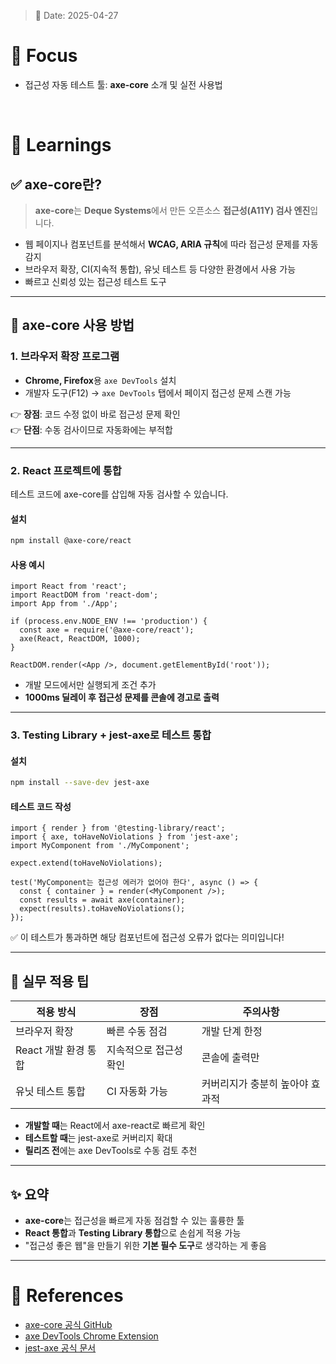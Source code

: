 > 📅 Date: 2025-04-27

# 📌 Focus
- 접근성 자동 테스트 툴: **axe-core** 소개 및 실전 사용법

<br />

# 📝 Learnings

## ✅ axe-core란?

> **axe-core**는 **Deque Systems**에서 만든 오픈소스 **접근성(A11Y) 검사 엔진**입니다.

- 웹 페이지나 컴포넌트를 분석해서 **WCAG, ARIA 규칙**에 따라 접근성 문제를 자동 감지
- 브라우저 확장, CI(지속적 통합), 유닛 테스트 등 다양한 환경에서 사용 가능
- 빠르고 신뢰성 있는 접근성 테스트 도구

---

## 🚀 axe-core 사용 방법

### 1. 브라우저 확장 프로그램

- **Chrome, Firefox**용 `axe DevTools` 설치
- 개발자 도구(F12) → `axe DevTools` 탭에서 페이지 접근성 문제 스캔 가능

👉 **장점**: 코드 수정 없이 바로 접근성 문제 확인  
👉 **단점**: 수동 검사이므로 자동화에는 부적합

---

### 2. React 프로젝트에 통합

테스트 코드에 axe-core를 삽입해 자동 검사할 수 있습니다.

#### 설치

```bash
npm install @axe-core/react
```

#### 사용 예시

```tsx
import React from 'react';
import ReactDOM from 'react-dom';
import App from './App';

if (process.env.NODE_ENV !== 'production') {
  const axe = require('@axe-core/react');
  axe(React, ReactDOM, 1000);
}

ReactDOM.render(<App />, document.getElementById('root'));
```

- 개발 모드에서만 실행되게 조건 추가
- **1000ms 딜레이 후 접근성 문제를 콘솔에 경고로 출력**

---

### 3. Testing Library + jest-axe로 테스트 통합

#### 설치

```bash
npm install --save-dev jest-axe
```

#### 테스트 코드 작성

```tsx
import { render } from '@testing-library/react';
import { axe, toHaveNoViolations } from 'jest-axe';
import MyComponent from './MyComponent';

expect.extend(toHaveNoViolations);

test('MyComponent는 접근성 에러가 없어야 한다', async () => {
  const { container } = render(<MyComponent />);
  const results = await axe(container);
  expect(results).toHaveNoViolations();
});
```

✅ 이 테스트가 통과하면 해당 컴포넌트에 접근성 오류가 없다는 의미입니다!

---

## 🧠 실무 적용 팁

| 적용 방식 | 장점 | 주의사항 |
|------------|------|---------|
| 브라우저 확장 | 빠른 수동 점검 | 개발 단계 한정 |
| React 개발 환경 통합 | 지속적으로 접근성 확인 | 콘솔에 출력만 |
| 유닛 테스트 통합 | CI 자동화 가능 | 커버리지가 충분히 높아야 효과적 |

- **개발할 때**는 React에서 axe-react로 빠르게 확인
- **테스트할 때**는 jest-axe로 커버리지 확대
- **릴리즈 전**에는 axe DevTools로 수동 검토 추천

---

## ✨ 요약

- **axe-core**는 접근성을 빠르게 자동 점검할 수 있는 훌륭한 툴
- **React 통합**과 **Testing Library 통합**으로 손쉽게 적용 가능
- "접근성 좋은 웹"을 만들기 위한 **기본 필수 도구**로 생각하는 게 좋음

---

# 🔗 References
- [axe-core 공식 GitHub](https://github.com/dequelabs/axe-core)
- [axe DevTools Chrome Extension](https://chrome.google.com/webstore/detail/axe-devtools-web-accessib/lhdoppojpmngadmnindnejefpokejbdd)
- [jest-axe 공식 문서](https://github.com/nickcolley/jest-axe)
